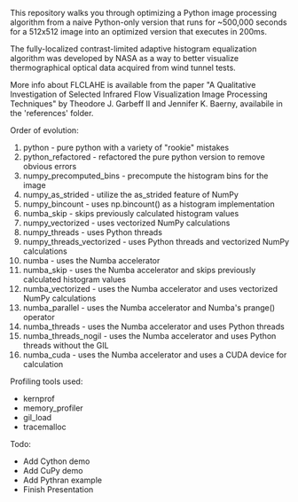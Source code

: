 This repository walks you through optimizing a Python image processing algorithm from a naive Python-only version that runs for ~500,000 seconds for a 512x512 image into an optimized version that executes in 200ms.

The fully-localized contrast-limited adaptive histogram equalization algorithm was developed by NASA as a way to better visualize thermographical optical data acquired from wind tunnel tests.

More info about FLCLAHE is available from the paper "A Qualitative Investigation of Selected Infrared Flow Visualization
Image Processing Techniques" by Theodore J. Garbeff II and Jennifer K. Baerny, availabile in the 'references' folder. 

Order of evolution:

1.  python - pure python with a variety of "rookie" mistakes
2.  python_refactored - refactored the pure python version to remove obvious errors
3.  numpy_precomputed_bins - precompute the histogram bins for the image
4.  numpy_as_strided - utilize the as_strided feature of NumPy
5.  numpy_bincount - uses np.bincount() as a histogram implementation
6.  numba_skip - skips previously calculated histogram values
7.  numpy_vectorized - uses vectorized NumPy calculations
8.  numpy_threads - uses Python threads
9.  numpy_threads_vectorized - uses Python threads and vectorized NumPy calculations 
10. numba - uses the Numba accelerator
11. numba_skip - uses the Numba accelerator and skips previously calculated histogram values
12. numba_vectorized - uses the Numba accelerator and uses vectorized NumPy calculations
13. numba_parallel - uses the Numba accelerator and Numba's prange() operator
14. numba_threads - uses the Numba accelerator and uses Python threads
15. numba_threads_nogil - uses the Numba accelerator and uses Python threads without the GIL
16. numba_cuda - uses the Numba accelerator and uses a CUDA device for calculation 

Profiling tools used:

 * kernprof
 * memory_profiler
 * gil_load
 * tracemalloc

Todo:

 * Add Cython demo
 * Add CuPy demo
 * Add Pythran example
 * Finish Presentation
